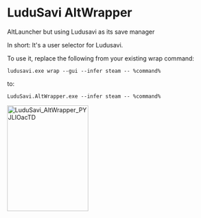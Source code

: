 # LuduSavi AltWrapper

AltLauncher but using Ludusavi as its save manager

In short: It's a user selector for Ludusavi.

To use it, replace the following from your existing wrap command:

`ludusavi.exe wrap --gui --infer steam -- %command%`

to:

`LuduSavi.AltWrapper.exe --infer steam -- %command%`

<img width="189" height="246" alt="LuduSavi_AltWrapper_PYJLIOacTD" src="https://github.com/user-attachments/assets/9c00697c-b01d-472a-93f7-34b89fcf1cdc" />
